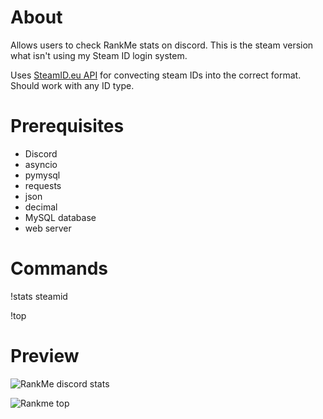 # About
Allows users to check RankMe stats on discord. This is the steam version what isn't using my Steam ID login system.

Uses [SteamID.eu API](https://steamid.eu/steamidapi/) for convecting steam IDs into the correct format. Should work with any ID type.

# Prerequisites
- Discord 
- asyncio 
- pymysql 
- requests 
- json 
- decimal 
- MySQL database
- web server

# Commands
!stats steamid

!top

# Preview
![RankMe discord stats](https://image.ibb.co/c2CXUT/8d1e48333489c2650e85f24a403f0269.png)

![Rankme top](https://i.gyazo.com/d07d7908bdeb0f69248bfac1f751de46.png)
